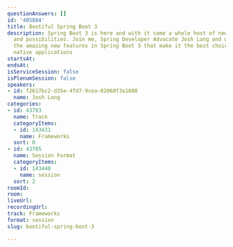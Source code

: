 ```yaml
---
questionAnswers: []
id: '405884'
title: Bootiful Spring Boot 3
description: Spring Boot 3 is here and with it come a whole host of new opportunities
  and possibilities. Join me, Spring Developer Advocate Josh Long and we'll look at
  the amazing new features in Spring Boot 3 that make it the best choice for cloud
  native applications
startsAt: 
endsAt: 
isServiceSession: false
isPlenumSession: false
speakers:
- id: f2617bc2-d35e-4fd7-9cea-02060f3e1608
  name: Josh Long
categories:
- id: 43783
  name: Track
  categoryItems:
  - id: 143431
    name: Frameworks
  sort: 0
- id: 43785
  name: Session Format
  categoryItems:
  - id: 143440
    name: session
  sort: 2
roomId: 
room: 
liveUrl: 
recordingUrl: 
track: Frameworks
format: session
slug: bootiful-spring-boot-3

---
```

